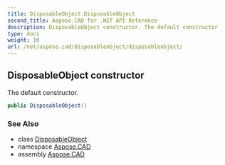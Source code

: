 ```yaml
---
title: DisposableObject.DisposableObject
second_title: Aspose.CAD for .NET API Reference
description: DisposableObject constructor. The default constructor
type: docs
weight: 10
url: /net/aspose.cad/disposableobject/disposableobject/
---
```

## DisposableObject constructor

The default constructor.

```csharp
public DisposableObject()
```

### See Also

* class [DisposableObject](../)
* namespace [Aspose.CAD](../../disposableobject/)
* assembly [Aspose.CAD](../../../)


